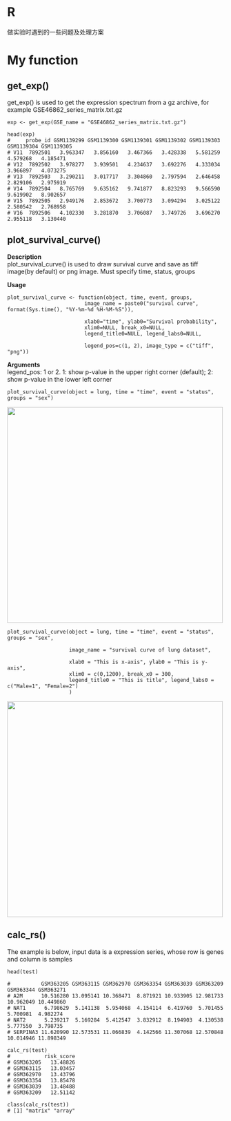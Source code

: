 # R  
做实验时遇到的一些问题及处理方案

# My function

## get_exp()
get_exp() is used to get the expression spectrum from a gz archive, for example GSE46862_series_matrix.txt.gz
```
exp <- get_exp(GSE_name = "GSE46862_series_matrix.txt.gz")

head(exp)
#     probe_id GSM1139299 GSM1139300 GSM1139301 GSM1139302 GSM1139303 GSM1139304 GSM1139305
# V11  7892501   3.963347   3.856160   3.467366   3.428338   5.581259   4.579268   4.185471
# V12  7892502   3.978277   3.939501   4.234637   3.692276   4.333034   3.966897   4.073275
# V13  7892503   3.290211   3.017717   3.304860   2.797594   2.646458   2.829106   2.975919
# V14  7892504   8.765769   9.635162   9.741877   8.823293   9.566590   9.619902   8.902657
# V15  7892505   2.949176   2.853672   3.700773   3.094294   3.025122   2.580542   2.768958
# V16  7892506   4.102330   3.281870   3.706087   3.749726   3.696270   2.955118   3.130440
```

## plot_survival_curve()

**Description**    
plot_survival_curve() is used to draw survival curve and save as tiff image(by default) or png image. Must specify time, status, groups

**Usage**
```
plot_survival_curve <- function(object, time, event, groups,
                         image_name = paste0("survival curve", format(Sys.time(), "%Y-%m-%d %H-%M-%S")),

                         xlab0="time", ylab0="Survival probability",
                         xlim0=NULL, break_x0=NULL,
                         legend_title0=NULL, legend_labs0=NULL,

                         legend_pos=c(1, 2), image_type = c("tiff", "png"))
```

**Arguments**    
legend_pos: 1 or 2. 1: show p-value in the upper right corner (default); 2: show p-value in the lower left corner

```
plot_survival_curve(object = lung, time = "time", event = "status", groups = "sex")
```
<img src="https://github.com/wPencil/R/assets/109512465/51722362-b66d-4637-93b8-14db23387651" width="500" height="500">

```
plot_survival_curve(object = lung, time = "time", event = "status", groups = "sex",

                    image_name = "survival curve of lung dataset",

                    xlab0 = "This is x-axis", ylab0 = "This is y-axis",
                    xlim0 = c(0,1200), break_x0 = 300,
                    legend_title0 = "This is title", legend_labs0 = c("Male=1", "Female=2")
                    )
```
<img src="https://github.com/wPencil/R/assets/109512465/16c09757-de96-4e8d-8c0d-b25068608a39" width="500" height="500">



## calc_rs()

The example is below, input data is a expression series, whose row is genes and column is samples
```
head(test)

#          GSM363205 GSM363115 GSM362970 GSM363354 GSM363039 GSM363209 GSM363344 GSM363271
# A2M      10.516280 13.095141 10.368471  8.871921 10.933905 12.981733 10.962049 10.449860
# NAT1      6.798629  5.141138  5.954068  4.154114  6.419760  5.701455  5.700981  4.982274
# NAT2      5.239217  5.169284  5.412547  3.832912  8.194903  4.130538  5.777550  3.798735
# SERPINA3 11.620990 12.573531 11.066839  4.142566 11.307068 12.570848 10.014946 11.898349

```
```
calc_rs(test)
#           risk_score
# GSM363205   13.48826
# GSM363115   13.03457
# GSM362970   13.43796
# GSM363354   13.85478
# GSM363039   13.48488
# GSM363209   12.51142

class(calc_rs(test))
# [1] "matrix" "array" 
```

